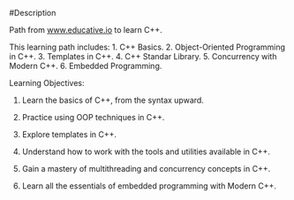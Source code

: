 #Description

Path from www.educative.io to learn C++.

This learning path includes:
	1. C++ Basics.
	2. Object-Oriented Programming in C++.
	3. Templates in C++.
	4. C++ Standar Library.
	5. Concurrency with Modern C++.
	6. Embedded Programming.

Learning Objectives:

1. Learn the basics of C++, from the syntax upward.

2. Practice using OOP techniques in C++.

3. Explore templates in C++.

4. Understand how to work with the tools and utilities available in C++.

5. Gain a mastery of multithreading and concurrency concepts in C++.

6. Learn all the essentials of embedded programming with Modern C++.

